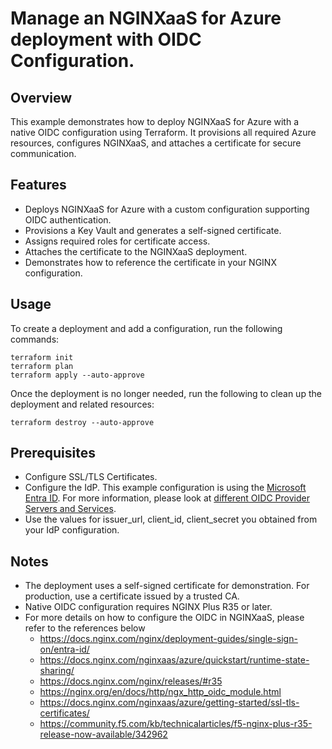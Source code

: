 # Manage an NGINXaaS for Azure deployment with OIDC Configuration.

## Overview

This example demonstrates how to deploy NGINXaaS for Azure with a native OIDC configuration using Terraform. It provisions all required Azure resources, configures NGINXaaS, and attaches a certificate for secure communication.

## Features

- Deploys NGINXaaS for Azure with a custom configuration supporting OIDC authentication.
- Provisions a Key Vault and generates a self-signed certificate.
- Assigns required roles for certificate access.
- Attaches the certificate to the NGINXaaS deployment.
- Demonstrates how to reference the certificate in your NGINX configuration.

## Usage

To create a deployment and add a configuration, run the following commands:

```shell
terraform init
terraform plan
terraform apply --auto-approve
```

Once the deployment is no longer needed, run the following to clean up the deployment and related resources:

```shell
terraform destroy --auto-approve
```

## Prerequisites

- Configure SSL/TLS Certificates.
- Configure the IdP. This example configuration is using the [Microsoft Entra ID](https://docs.nginx.com/nginx/deployment-guides/single-sign-on/entra-id/). For more information,    please look at [different OIDC Provider Servers and Services](https://docs.nginx.com/nginx/deployment-guides/single-sign-on/).
- Use the values for issuer_url, client_id, client_secret you obtained from your IdP configuration.

## Notes

- The deployment uses a self-signed certificate for demonstration. For production, use a certificate issued by a trusted CA.
- Native OIDC configuration requires NGINX Plus R35 or later.
- For more details on how to configure the OIDC in NGINXaaS, please refer to the references below
   - https://docs.nginx.com/nginx/deployment-guides/single-sign-on/entra-id/
   - https://docs.nginx.com/nginxaas/azure/quickstart/runtime-state-sharing/
   - https://docs.nginx.com/nginx/releases/#r35
   - https://nginx.org/en/docs/http/ngx_http_oidc_module.html
   - https://docs.nginx.com/nginxaas/azure/getting-started/ssl-tls-certificates/
   - https://community.f5.com/kb/technicalarticles/f5-nginx-plus-r35-release-now-available/342962


